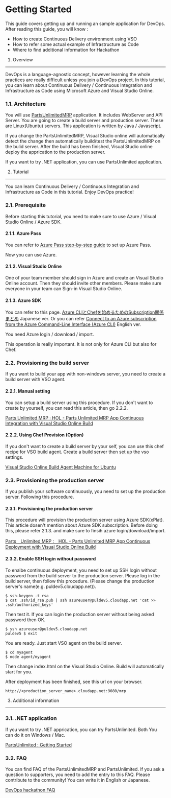 Getting Started
===========

This guide covers getting up and running an sample application for DevOps.
After reading this guide, you will know :

* How to create Continuous Delivery environment using VSO
* How to refer some actual example of Infrastructure as Code
* Where to find additional information for Hackathon

1. Overview
-----------
DevOps is a language-agnostic concept, however learning the whole practices are really difficult
unless you join a DevOps project. In this tutorial, you can learn about Continuous Delivery / Continuous Integration and Infrastructure as Code using Microsoft Azure and Visual Studio Online.

### 1.1. Architecture

You will use [PartsUnlimitedMRP](https://github.com/Microsoft/PartsUnlimitedMRP) application. It includes WebServer and API Server.
You are going to create a build server and production server. These are Linux(Ubuntu) servers. This application is written by Java / Javascript.


If you change the PartsUnlimitedMRP, Visual Studio online will automatically detect the change then
automatically build/test the PartsUnlimitedMRP on the bulid server. After the build has been finished,
Visual Studio online deploy the apprication to the production server.


If you want to try .NET application, you can use PartsUnlimited application.

2. Tutorial
-----------
You can learn Continuous Delivery / Continuous Integration and Infrastructure as Code in this tutorial.
Enjoy DevOps practice!

### 2.1. Prerequisite

Before starting this tutorial, you need to make sure to use Azure / Visual Studio Online / Azure SDK.

#### 2.1.1. Azure Pass

You can refer to [Azure Pass step-by-step guide](http://1drv.ms/1LIcy3E) to set up Azure Pass.

Now you can use Azure.

#### 2.1.2. Visual Studio Online

One of your team member should sign in Azure and create an Visual Studio Online account. Then they should
invite other members. Please make sure everyone in your team can Sign-in Visual Studio Online.

#### 2.1.3. Azure SDK

You can refer to this page. [Azure CLIとChefを始めるためのSubscription関係まとめ](http://qiita.com/TsuyoshiUshio@github/items/27bc5e9d7e93214c01f0) Japanese ver.
Or you can refer [Connect to an Azure subscription from the Azure Command-Line Interface (Azure CLI)](https://azure.microsoft.com/en-us/documentation/articles/xplat-cli-connect/) English ver.

You need Azure login / download / import.

This operation is really important. It is not only for Azure CLI but also for Chef.


### 2.2. Provisioning the build server

If you want to build your app with non-windows server, you need to create a build server with VSO agent.

#### 2.2.1. Manual setting

You can setup a build server using this procedure. If you don't want to create by yourself, you can read this article,
then go 2.2.2.

[Parts Unlimited MRP : HOL - Parts Unlimited MRP App Continuous Integration with Visual Studio Online Build](https://github.com/Microsoft/PartsUnlimitedMRP/blob/master/docs/HOL_Continuous-Integration-with-Visual-Studio-Online-Build/HOL_Continuous-Integration-with-Visual-Studio-Online-Build.md)

#### 2.2.2. Using Chef Provision (Option)

If you don't want to create a build server by your self, you can use this chef recipe for VSO build agent.
Create a build server then set up the vso settings.

[Visual Studio Online Build Agent Machine for Ubuntu](https://github.com/TsuyoshiUshio/vsoagentserver)

### 2.3. Provisioning the production server

If you publish your software continuously, you need to set up the production server. Following this procedure.

#### 2.3.1. Provisioning the production server

This procedure will provision the production server using Azure SDK(xPlat). This article dosen't mention about Azure SDK subscription. Before doing this, please refer 2.1.3. and make sure to finsih azure login/download/import.

[Parts　Unlimited MRP :　HOL - Parts Unlimited MRP App Continuous Deployment with Visual Studio Online Build ](https://github.com/Microsoft/PartsUnlimitedMRP/blob/master/docs/HOL_Continuous-Deployment-with-Visual-Studio-Online-Build/HOL_Continuous-Deployment-with-Visual-Studio-Online-Build.md)

#### 2.3.2. Enable SSH login without password

To enalbe continuous deployment, you need to set up SSH login without password from the build server to the production server. Please log in the build server, then follow this procedure. (Please change the production server's name(e.g. puldev5.cloudapp.net)).

```
$ ssh-keygen -t rsa
$ cat .ssh/id_rsa.pub | ssh azureuser@puldev5.cloudapp.net 'cat >> .ssh/authorized_keys'
```

Then test it. If you can login the production server without being asked password then OK.

```
$ ssh azureuser@puldev5.cloudapp.net
puldev5 $ exit
```

You are ready. Just start VSO agent on the build server.

```
$ cd myagent
$ node agent/myagent
```

Then change index.html on the Visual Studio Online.
Build will automatically start for you.

After deployment has been finished, see this url on your browser.

```
http://<production_server_name>.cloudapp.net:9080/mrp
```


3. Additional information
-------------------------

### 3.1. .NET application

If you want to try .NET apprication, you can try PartsUnlimited. Both You can do it on Windows / Mac.

[PartsUnlimited : Getting Started](https://github.com/Microsoft/PartsUnlimited/blob/master/docs/GettingStarted.md)

### 3.2. FAQ

You can find FAQ of the PartsUnlimitedMRP and PartsUnlimited. If you ask a question to supporters, you need to add the entry to this FAQ. Please contribute to the community! You can write it in English or Japanese.

[DevOps hackathon FAQ](https://github.com/TsuyoshiUshio/DevOpsHackathon/wiki/FAQ)
